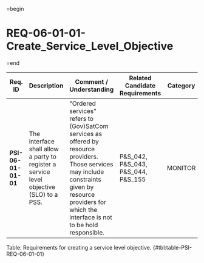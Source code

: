 =begin

# REQ-06-01-01-Create_Service_Level_Objective

=end

| Req. ID                        | Description                         | Comment / Understanding                  | Related Candidate Requirements | Category                       |
| ------------------------------ | ----------------------------------- | ---------------------------------------- | ------------------------------ | ------------------------------ |
| __PSI-06-01-01-01__ | The interface shall allow a party to register a service level objective (SLO) to a PSS. | "Ordered services" refers to (Gov)SatCom services as offered by resource providers. Those services may include constraints given by resource providers for which the interface is not to be hold responsible. | P&S_042, P&S_043, P&S_044, P&S_155      | MONITOR  |

Table: Requirements for creating a service level objective. {#tbl:table-PSI-REQ-06-01-01}
